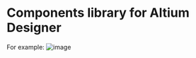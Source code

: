 # Components library for Altium Designer

For example: 
![image](https://user-images.githubusercontent.com/58175138/200134317-8a4210a9-eb61-459b-93f9-85c4728a6798.png)
